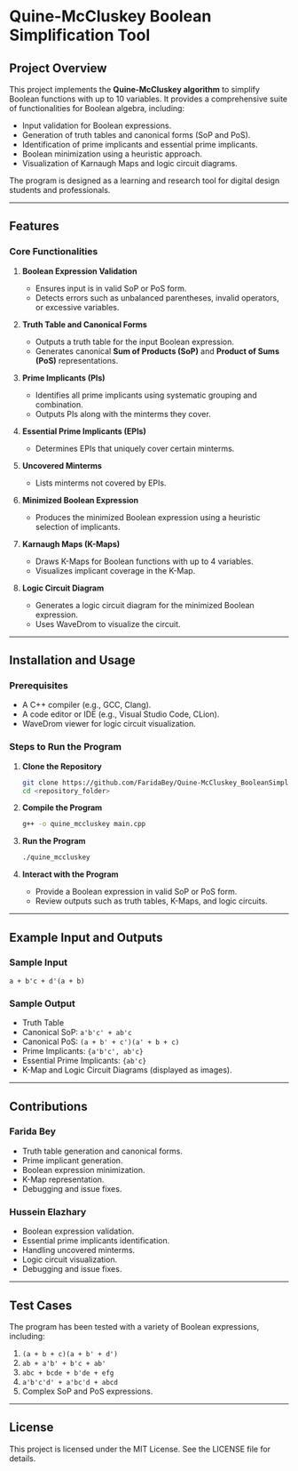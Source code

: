 # Quine-McCluskey Boolean Simplification Tool

## Project Overview

This project implements the **Quine-McCluskey algorithm** to simplify Boolean functions with up to 10 variables. It provides a comprehensive suite of functionalities for Boolean algebra, including:

- Input validation for Boolean expressions.
- Generation of truth tables and canonical forms (SoP and PoS).
- Identification of prime implicants and essential prime implicants.
- Boolean minimization using a heuristic approach.
- Visualization of Karnaugh Maps and logic circuit diagrams.

The program is designed as a learning and research tool for digital design students and professionals.

---

## Features

### Core Functionalities

1. **Boolean Expression Validation**

   - Ensures input is in valid SoP or PoS form.
   - Detects errors such as unbalanced parentheses, invalid operators, or excessive variables.

2. **Truth Table and Canonical Forms**

   - Outputs a truth table for the input Boolean expression.
   - Generates canonical **Sum of Products (SoP)** and **Product of Sums (PoS)** representations.

3. **Prime Implicants (PIs)**

   - Identifies all prime implicants using systematic grouping and combination.
   - Outputs PIs along with the minterms they cover.

4. **Essential Prime Implicants (EPIs)**

   - Determines EPIs that uniquely cover certain minterms.

5. **Uncovered Minterms**

   - Lists minterms not covered by EPIs.

6. **Minimized Boolean Expression**

   - Produces the minimized Boolean expression using a heuristic selection of implicants.

7. **Karnaugh Maps (K-Maps)**

   - Draws K-Maps for Boolean functions with up to 4 variables.
   - Visualizes implicant coverage in the K-Map.

8. **Logic Circuit Diagram**

   - Generates a logic circuit diagram for the minimized Boolean expression.
   - Uses WaveDrom to visualize the circuit.

---

## Installation and Usage

### Prerequisites

- A C++ compiler (e.g., GCC, Clang).
- A code editor or IDE (e.g., Visual Studio Code, CLion).
- WaveDrom viewer for logic circuit visualization.

### Steps to Run the Program

1. **Clone the Repository**

   ```bash
   git clone https://github.com/FaridaBey/Quine-McCluskey_BooleanSimplifier.git
   cd <repository_folder>
   ```

2. **Compile the Program**

   ```bash
   g++ -o quine_mccluskey main.cpp
   ```

3. **Run the Program**

   ```bash
   ./quine_mccluskey
   ```

4. **Interact with the Program**

   - Provide a Boolean expression in valid SoP or PoS form.
   - Review outputs such as truth tables, K-Maps, and logic circuits.

---

## Example Input and Outputs

### Sample Input

```
a + b'c + d'(a + b)
```

### Sample Output

- Truth Table
- Canonical SoP: `a'b'c' + ab'c`
- Canonical PoS: `(a + b' + c')(a' + b + c)`
- Prime Implicants: `{a'b'c', ab'c}`
- Essential Prime Implicants: `{ab'c}`
- K-Map and Logic Circuit Diagrams (displayed as images).

---

## Contributions

### Farida Bey

- Truth table generation and canonical forms.
- Prime implicant generation.
- Boolean expression minimization.
- K-Map representation.
- Debugging and issue fixes.

### Hussein Elazhary

- Boolean expression validation.
- Essential prime implicants identification.
- Handling uncovered minterms.
- Logic circuit visualization.
- Debugging and issue fixes.

---

## Test Cases

The program has been tested with a variety of Boolean expressions, including:

1. `(a + b + c)(a + b' + d')`
2. `ab + a'b' + b'c + ab'`
3. `abc + bcde + b'de + efg`
4. `a'b'c'd' + a'bc'd + abcd`
5. Complex SoP and PoS expressions.

---

## License

This project is licensed under the MIT License. See the LICENSE file for details.

